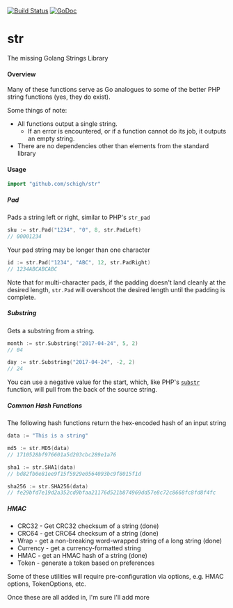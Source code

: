 [![Build Status](https://travis-ci.org/schigh/str.svg?branch=master)](https://travis-ci.org/schigh/str)
[![GoDoc](https://godoc.org/github.com/schigh/str?status.svg)](https://godoc.org/github.com/schigh/str)


# str
The missing Golang Strings Library

#### Overview

Many of these functions serve as Go analogues to some of the better PHP string 
functions (yes, they do exist).

Some things of note:
* All functions output a single string.
    * If an error is encountered, or if a function cannot do its job, it outputs an empty string.
* There are no dependencies other than elements from the standard library


#### Usage

```go
import "github.com/schigh/str"
```
##### Pad
Pads a string left or right, similar to PHP's `str_pad`
```go
sku := str.Pad("1234", "0", 8, str.PadLeft)
// 00001234
```
Your pad string may be longer than one character
```go
id := str.Pad("1234", "ABC", 12, str.PadRight)
// 1234ABCABCABC
```
Note that for multi-character pads, if the padding doesn't land cleanly at the desired length, `str.Pad` will overshoot the desired length until the padding is complete.


##### Substring
Gets a substring from a string.
```go
month := str.Substring("2017-04-24", 5, 2)
// 04

day := str.Substring("2017-04-24", -2, 2)
// 24
```
You can use a negative value for the start, which, like PHP's [`substr`](http://us3.php.net/manual/en/function.substr.php) function, will pull from the back of the source string.

##### Common Hash Functions
The following hash functions return the hex-encoded hash of an input string
```go
data := "This is a string"

md5 := str.MD5(data)
// 1710528bf976601a5d203cbc289e1a76

sha1 := str.SHA1(data)
// bd82fb0e81ee9f15f5929e0564093bc9f8015f1d

sha256 := str.SHA256(data)
// fe29bfd7e19d2a352cd9bfaa21176d521b874969dd57e8c72c8668fc8fd8f4fc
```

##### HMAC


* CRC32 - Get CRC32 checksum of a string (done)
* CRC64 - get CRC64 checksum of a string (done)
* Wrap - get a non-breaking word-wrapped string of a long string (done)
* Currency - get a currency-formatted string
* HMAC - get an HMAC hash of a string (done)
* Token - generate a token based on preferences

Some of these utilities will require pre-configuration via options, 
e.g. HMAC options, TokenOptions, etc.


Once these are all added in, I'm sure I'll add more

